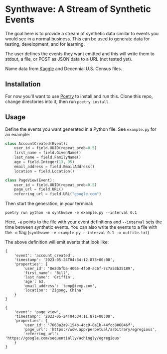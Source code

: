 # Synthwave: A Stream of Synthetic Events

The goal here is to provide a stream of synthetic data similar to events you would see in a normal business. This can be used to generate data for testing, development, and for learning.

The user defines the events they want emitted and this will write them to stdout, a file, or POST as JSON data to a URL (not tested yet).

Name data from [Kaggle](https://www.kaggle.com/datasets/nltkdata/names) and Decennial U.S. Census files.

## Installation

For now you'll want to use [Poetry](https://python-poetry.org) to install and run this. Clone this repo, change directories into it, then run `poetry install`.

## Usage

Define the events you want generated in a Python file. See `example.py` for an example:

```python
class AccountCreated(Event):
    user_id = field.UUID(repeat_prob=0.5)
    first_name = field.GivenName()
    last_name = field.FamilyName()
    age = field.Integer(13, 95)
    email_address = field.EmailAddress()
    location = field.Location()

class PageView(Event):
    user_id = field.UUID(repeat_prob=0.5)
    page_url = field.URL()
    referring_url = field.URL("google.com")
```

Then start the generation, in your terminal:

```
poetry run python -m synthwave -e example.py --interval 0.1
```

Here, `-e` points to the file with your event definitions and `--interval` sets the time between synthetic events. You can also write the events to a file with the `-o` flag (`synthwave -e example.py --interval 0.1 -o outfile.txt`)

The above definition will emit events that look like:
```
{
    'event': 'account_created', 
    'timestamp': '2023-05-24T04:34:12.873+00:00', 
    'properties': {
        'user_id': '8e2d6fba-4065-4fb0-ac6f-7c7a53b35189', 
        'first_name': 'Bill', 
        'last_name': 'Griffin', 
        'age': 63, 
        'email_address': 'temp@temp.com', 
        'location': 'Zigong, China'
    }
}

{
    'event': 'page_view', 
    'timestamp': '2023-05-24T04:34:11.871+00:00', 
    'properties': {
        'user_id': '7663a2a9-154b-4cc9-8a1b-44fcc806046f', 
        'page_url': 'https://wow.app/perpetual/arbitrary/egregious',
        'referring_url': 'https://google.com/sequentially/achingly/egregious'
    }
}
```